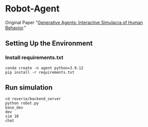 

# Robot-Agent


Original Paper "[Generative Agents: Interactive Simulacra of Human Behavior](https://arxiv.org/abs/2304.03442)."

## Setting Up the Environment 
### Install requirements.txt

```
conda create -n agent python=3.9.12
pip install -r requirements.txt
```



## Run simulation 

```
cd reverie/backend_server
python robot.py
base_dev
dev
sim 10
chat
```


